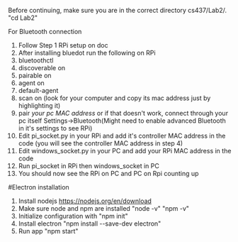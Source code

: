Before continuing, make sure you are in the correct directory cs437/Lab2/. "cd Lab2"

For Bluetooth connection
1. Follow Step 1 RPi setup on doc
2. After installing bluedot run the following on RPi
3. bluetoothctl
4. discoverable on
5. pairable on
6. agent on
7. default-agent
8. scan on (look for your computer and copy its mac address just by highlighting it)
9. pair *your pc MAC address* or if that doesn't work, connect through your pc itself Settings->Bluetooth(Might need to enable advanced Bluetooth in it's settings to see RPi)
10. Edit pi_socket.py in your RPi and add it's controller MAC address in the code (you will see the controller MAC address in step 4)
11. Edit windows_socket.py in your PC and add your RPi MAC address in the code
12. Run pi_socket in RPi then windows_socket in PC
13. You should now see the RPi on PC and PC on Rpi counting up

#Electron installation
1. Install nodejs https://nodejs.org/en/download
2. Make sure node and npm are installed "node -v" "npm -v"
3. Initialize configuration with "npm init"
4. Install electron "npm install --save-dev electron"
5. Run app "npm start"